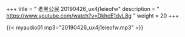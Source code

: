 +++
title = " 老黑公民 20190426_ux4j1eieofw"
description = " https://www.youtube.com/watch?v=DkhcE1dvL8g "
weight = 20
+++


{{< myaudio01 mp3="20190426_ux4j1eieofw.mp3" >}}

